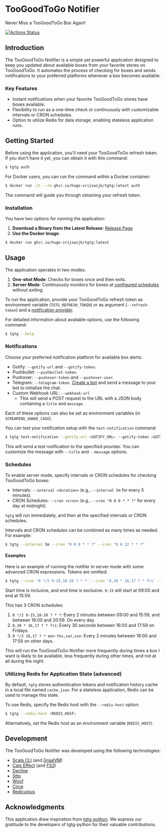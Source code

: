 # TooGoodToGo Notifier

Never Miss a TooGoodToGo Box Again!

[![Actions Status](https://github.com/hugo-vrijswijk/tgtg/workflows/CI/badge.svg)](https://github.com/hugo-vrijswijk/tgtg/actions)

## Introduction

The TooGoodToGo Notifier is a simple yet powerful application designed to keep you updated about available boxes from your favorite stores on TooGoodToGo. It automates the process of checking for boxes and sends notifications to your preferred platforms whenever a box becomes available.

### Key Features

- Instant notifications when your favorite TooGoodToGo stores have boxes available.
- Flexibility to run as a one-time check or continuously with customizable intervals or CRON schedules.
- Option to utilize Redis for data storage, enabling stateless application runs.

## Getting Started

Before using the application, you'll need your TooGoodToGo refresh token. If you don't have it yet, you can obtain it with this command:

```bash
$ tgtg auth
```

For Docker users, you can run the command within a Docker container:

```bash
$ docker run -it --rm ghcr.io/hugo-vrijswijk/tgtg:latest auth
```

The command will guide you through obtaining your refresh token.

### Installation

You have two options for running the application:

1. **Download a Binary from the Latest Release**: [Release Page](https://github.com/hugo-vrijswijk/tgtg/releases)
2. **Use the Docker Image**:

```bash
$ docker run ghcr.io/hugo-vrijswijk/tgtg:latest
```

## Usage

The application operates in two modes:

1. **One-shot Mode**: Checks for boxes once and then exits.
2. **Server Mode**: Continuously monitors for boxes at [configured schedules](#schedules) without exiting.

To run the application, provide your TooGoodToGo refresh token as environment variable (`TGTG_REFRESH_TOKEN`) or as argument (`--refresh-token`) and a [notification provider](#notifications).

For detailed information about available options, use the following command:

```bash
$ tgtg --help
```

### Notifications

Choose your preferred notification platform for available box alerts:

- Gotify: `--gotify-url` and `--gotify-token`.
- Pushbullet: `--pushbullet-token`.
- Pushover: `--pushover-token` and `--pushover-user`.
- Telegram: `--telegram-token`. [Create a bot](https://t.me/botfather) and send a message to your bot to initialize the chat.
- Custom Webhook URL: `--webhook-url`
  - This will send a POST request to the URL with a JSON body containing a `title` and `message`.

Each of these options can also be set as environment variables (in `SCREAMING_SNAKE_CASE`).

You can test your notification setup with the `test-notification` command:

```bash
$ tgtg test-notification --gotify-url <GOTIFY_URL> --gotify-token <GOTIFY_TOKEN>
```

This will send a test notification to the specified provider. You can customize the message with `--title` and `--message` options.

### Schedules

To enable server mode, specify intervals or CRON schedules for checking TooGoodToGo boxes:

- Intervals: `--interval <duration>` (e.g., `--interval 5m` for every 5 minutes).
- CRON Schedules: `--cron <cron>` (e.g., `--cron "0 0 0 * * ?"` for every day at midnight).

`tgtg` will run immediately, and then at the specified intervals or CRON schedules.

Intervals and CRON schedules can be combined as many times as needed. For example:

```bash
$ tgtg --interval 5m --cron "0 0 0 * * ?" --cron "0 0 12 * * ?"
```

#### Examples

Here is an example of running the notifier in server mode with some advanced CRON expressions. Tokens are omitted:

```bash
$ tgtg --cron '0 */2 9-15,18-20 ? * *' --cron '0,30 * 16,17 ? * fri' --cron '0 */2 16,17 ? * mon-thu,sat,sun'
```

Start time is inclusive, and end time is exclusive. `9-15` will start at 09:00 and end at 15:59.

This has 3 CRON schedules:

1. `0 */2 9-15,18-20 ? * *`: Every 2 minutes between 09:00 and 15:59, and between 18:00 and 20:59. On every day.
2. `0,30 * 16,17 ? * fri`: Every 30 seconds between 16:00 and 17:59 on Fridays.
3. `0 */2 16,17 ? * mon-thu,sat,sun`: Every 2 minutes between 16:00 and 17:59 on other days.

This will run the TooGoodToGo Notifier more frequently during times a box I want is likely to be available, less frequently during other times, and not at all during the night.

### Utilizing Redis for Application State (advanced)

By default, `tgtg` stores authentication tokens and notification history cache in a local file named `cache.json`. For a stateless application, Redis can be used to manage this state.

To use Redis, specify the Redis host with the `--redis-host` option:

```bash
$ tgtg --redis-host <REDIS_HOST>
```

Alternatively, set the Redis host as an environment variable (`REDIS_HOST`).

## Development

The TooGoodToGo Notifier was developed using the following technologies:

- [Scala CLI](https://scala-cli.virtuslab.org/) (and [GraalVM](https://www.graalvm.org/))
- [Cats Effect](https://typelevel.org/cats-effect/) (and [FS2](https://fs2.io/))
- [Decline](https://ben.kirw.in/decline/)
- [Sttp](https://sttp.softwaremill.com/en/stable/)
- [Woof](https://github.com/LEGO/woof)
- [Circe](https://circe.github.io/circe/)
- [Rediculous](https://davenverse.github.io/rediculous/)

## Acknowledgments

This application drew inspiration from [tgtg-python](https://github.com/ahivert/tgtg-python). We express our gratitude to the developers of tgtg-python for their valuable contributions.
